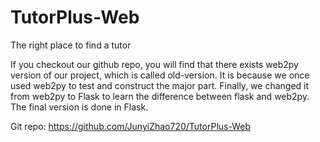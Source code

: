 
# TutorPlus-Web
The right place to find a tutor

If you checkout our github repo, you will find that there exists web2py version of our project, which is called old-version.
It is because we once used web2py to test and construct the major part. Finally, we changed it from web2py to Flask
to learn the difference between flask and web2py. The final version is done in Flask.

Git repo: https://github.com/JunyiZhao720/TutorPlus-Web
